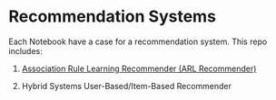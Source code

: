 # Recommendation Systems
Each Notebook have a case for a recommendation system. 
This repo includes:
1. [Association Rule Learning Recommender (ARL Recommender)](https://github.com/hemekci/RecommendationSystems/blob/main/AssociatonRuleRecommender.ipynb)

2. Hybrid Systems User-Based/Item-Based Recommender
